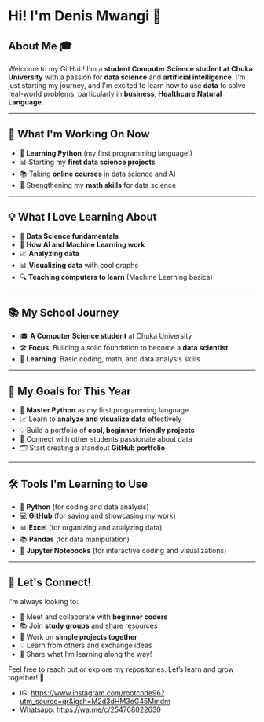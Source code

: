 # Hi! I'm Denis Mwangi 👋  

## About Me 🎓  
Welcome to my GitHub! I'm a **student Computer Science student at Chuka University** with a passion for **data science** and **artificial intelligence**. I'm just starting my journey, and I'm excited to learn how to use **data** to solve real-world problems, particularly in **business**, **Healthcare**,**Natural Language**.  

---

## 🚀 What I'm Working On Now  
- 🌟 **Learning Python** (my first programming language!)  
- 📊 Starting my **first data science projects**  
- 📚 Taking **online courses** in data science and AI  
- 🧮 Strengthening my **math skills** for data science  

---

## 💡 What I Love Learning About  
- 🧠 **Data Science fundamentals**  
- 🤖 **How AI and Machine Learning work**  
- 📈 **Analyzing  data**  
- 📊 **Visualizing data** with cool graphs  
- 🔍 **Teaching computers to learn** (Machine Learning basics)  

---

## 📚 My School Journey  
- 🎓 **A Computer Science student** at Chuka University  
- 🛠️ **Focus**: Building a solid foundation to become a **data scientist**  
- 🧮 **Learning**: Basic coding, math, and data analysis skills  

---

## 🎯 My Goals for This Year  
- 🐍 **Master Python** as my first programming language  
- 📈 Learn to **analyze and visualize data** effectively  
- 💡 Build a portfolio of **cool, beginner-friendly projects**  
- 🤝 Connect with other students passionate about data  
- 🗂️ Start creating a standout **GitHub portfolio**  

---

## 🛠️ Tools I'm Learning to Use  
- 🐍 **Python** (for coding and data analysis)  
- 💻 **GitHub** (for saving and showcasing my work)  
- 📊 **Excel** (for organizing and analyzing data)  
- 📚 **Pandas** (for data manipulation)  
- 📝 **Jupyter Notebooks** (for interactive coding and visualizations)  

---

## 🤝 Let's Connect!  
I'm always looking to:  
- 👋 Meet and collaborate with **beginner coders**  
- 📚 Join **study groups** and share resources  
- 🤝 Work on **simple projects together**  
- 💡 Learn from others and exchange ideas  
- 🌟 Share what I’m learning along the way!  

Feel free to reach out or explore my repositories. Let’s learn and grow together! 🚀  


- IG: https://www.instagram.com/rootcode96?utm_source=qr&igsh=M2d3dHM3eG45Mmdm
- Whatsapp: https://wa.me/c/254768022630





